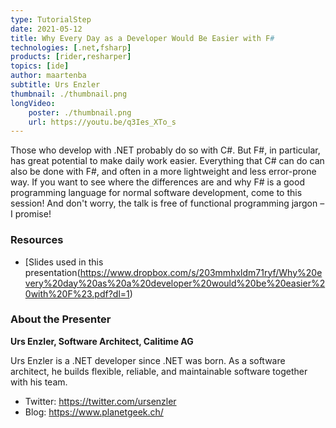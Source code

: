 ```yaml
---
type: TutorialStep
date: 2021-05-12
title: Why Every Day as a Developer Would Be Easier with F#
technologies: [.net,fsharp]
products: [rider,resharper]
topics: [ide]
author: maartenba
subtitle: Urs Enzler
thumbnail: ./thumbnail.png
longVideo: 
    poster: ./thumbnail.png
    url: https://youtu.be/q3Ies_XTo_s
---
```


Those who develop with .NET probably do so with C#. But F#, in particular, has great potential to make daily work easier. Everything that C# can do can also be done with F#, and often in a more lightweight and less error-prone way. If you want to see where the differences are and why F# is a good programming language for normal software development, come to this session! And don't worry, the talk is free of functional programming jargon – I promise!

### Resources

* [Slides used in this presentation(https://www.dropbox.com/s/203mmhxldm71ryf/Why%20every%20day%20as%20a%20developer%20would%20be%20easier%20with%20F%23.pdf?dl=1)

### About the Presenter

**Urs Enzler, Software Architect, Calitime AG**

Urs Enzler is a .NET developer since .NET was born. As a software architect, he builds flexible, reliable, and maintainable software together with his team.

* Twitter: https://twitter.com/ursenzler
* Blog: https://www.planetgeek.ch/